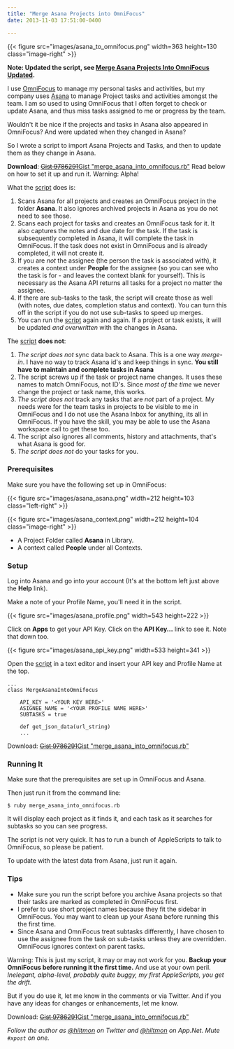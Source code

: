 ```yaml
---
title: "Merge Asana Projects into OmniFocus"
date: 2013-11-03 17:51:00-0400

---
```


{{< figure src="images/asana_to_omnifocus.png" width=363 height=130 class="image-right" >}}

**Note: Updated the script, see [Merge Asana Projects Into OmniFocus Updated](https://hiltmon.com/blog/2015/03/01/merge-asana-projects-into-omnifocus-updated/).**

I use [OmniFocus](https://itunes.apple.com/us/app/omnifocus/id402835630?mt=12&uo=4&at=10l894) to manage my personal tasks and activities, but my company uses [Asana](https://asana.com/) to manage Project tasks and activities amongst the team. I am so used to using OmniFocus that I often forget to check or update Asana, and thus miss tasks assigned to me or progress by the team.

Wouldn't it be nice if the projects and tasks in Asana also appeared in OmniFocus? And were updated when they changed in Asana?

So I wrote a script to import Asana Projects and Tasks, and then to update them as they change in Asana.

**Download**: [<del>Gist 9786291</del>Gist "merge_asana_into_omnifocus.rb"](https://gist.github.com/hiltmon/d1f79e95dd11252ce6ca) <span class="light">Read below on how to set it up and run it. Warning: Alpha!</span>

What the [script](https://gist.github.com/hiltmon/d1f79e95dd11252ce6ca) does is: 

1. Scans Asana for all projects and creates an OmniFocus project in the folder **Asana**. It also ignores archived projects in Asana as you do not need to see those.
2. Scans each project for tasks and creates an OmniFocus task for it. It also captures the notes and due date for the task. If the task is subsequently completed in Asana, it will complete the task in OmniFocus. If the task does not exist in OmniFocus and is already completed, it will not create it.
3. If you are *not* the assignee (the person the task is associated with), it creates a context under **People** for the assignee (so you can see who the task is for - and leaves the context blank for yourself). This is necessary as the Asana API returns all tasks for a project no matter the assignee.
4. If there are sub-tasks to the task, the script will create those as well (with notes, due dates, completion status and context). You can turn this off in the script if you do not use sub-tasks to speed up merges.
5. You can run the [script](https://gist.github.com/hiltmon/d1f79e95dd11252ce6ca) again and again. If a project or task exists, it will be updated *and overwritten* with the changes in Asana.

The [script](https://gist.github.com/hiltmon/d1f79e95dd11252ce6ca) **does not**:

1. *The script does not* sync data back to Asana. This is a one way *merge-in*. I have no way to track Asana id's and keep things in sync. **You still have to maintain and complete tasks in Asana**
2. The script screws up if the task or project name changes. It uses these names to match OmniFocus, not ID's. Since *most of the time* we never change the project or task name, this works.
3. *The script does not* track any tasks that are *not* part of a project. My needs were for the team tasks in projects to be visible to me in OmniFocus and I do not use the Asana Inbox for anything, its all in OmniFocus. <span class="light">If you have the skill, you may be able to use the Asana workspace call to get these too.</span>
4. The script also ignores all comments, history and attachments, that's what Asana is good for.
5. *The script does not* do your tasks for you.

### Prerequisites

Make sure you have the following set up in OmniFocus:

{{< figure src="images/asana_asana.png" width=212 height=103 class="left-right" >}}

{{< figure src="images/asana_context.png" width=212 height=104 class="image-right" >}}

* A Project Folder called **Asana** in Library.
* A context called **People** under all Contexts.

### Setup

Log into Asana and go into your account (It's at the bottom left just above the **Help** link).

Make a note of your Profile Name, you'll need it in the script.

{{< figure src="images/asana_profile.png" width=543 height=222 >}}

Click on **Apps** to get your API Key. Click on the **API Key...** link to see it. Note that down too.

{{< figure src="images/asana_api_key.png" width=533 height=341 >}}

Open the [script](https://gist.github.com/hiltmon/d1f79e95dd11252ce6ca) in a text editor and insert your API key and Profile Name at the top.

```
...
class MergeAsanaIntoOmnifocus

	API_KEY = '<YOUR KEY HERE>'
	ASIGNEE_NAME = '<YOUR PROFILE NAME HERE>'
	SUBTASKS = true

	def get_json_data(url_string)
	...
```

Download: [<del>Gist 9786291</del>Gist "merge_asana_into_omnifocus.rb"](https://gist.github.com/hiltmon/d1f79e95dd11252ce6ca)

### Running It

Make sure that the prerequisites are set up in OmniFocus and Asana.

Then just run it from the command line:

	$ ruby merge_asana_into_omnifocus.rb
	
It will display each project as it finds it, and each task as it searches for subtasks so you can see progress.

The script is not very quick. It has to run a bunch of AppleScripts to talk to OmniFocus, so please be patient.

To update with the latest data from Asana, just run it again.

### Tips

* Make sure you run the script before you archive Asana projects so that their tasks are marked as completed in OmniFocus first.
* I prefer to use short project names because they fit the sidebar in OmniFocus. You may want to clean up your Asana before running this the first time.
* Since Asana and OmniFocus treat subtasks differently, I have chosen to use the assignee from the task on sub-tasks unless they are overridden. OmniFocus ignores context on parent tasks.

<span class="light">Warning: This is just my script, it may or may not work for you. **Backup your OmniFocus before running it the first time.** And use at your own peril. *Inelegant, alpha-level, probably quite buggy, my first AppleScripts, you get the drift.*</span>

But if you do use it, let me know in the comments or via Twitter. And if you have any ideas for changes or enhancements, let me know.

Download: [<del>Gist 9786291</del>Gist "merge_asana_into_omnifocus.rb"](https://gist.github.com/hiltmon/d1f79e95dd11252ce6ca)

*Follow the author as [@hiltmon](https://twitter.com/hiltmon) on Twitter and [@hiltmon](http://alpha.app.net/hiltmon) on App.Net. Mute `#xpost` on one.*
